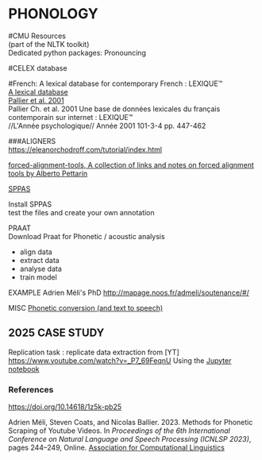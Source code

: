 # PHONOLOGY 

#CMU Resources   <br/>
(part of the NLTK toolkit)  <br/>
Dedicated python packages: Pronouncing   <br/>

#CELEX database

#French: A lexical database for contemporary French : LEXIQUE™  <br/>
[A lexical database](http://www.lexique.org/) <br/>
[Pallier et al. 2001](https://www.persee.fr/doc/psy_0003-5033_2001_num_101_3_1341]) <br/>
Pallier Ch. et al. 2001 Une base de données lexicales du français contemporain sur internet : LEXIQUE™  <br/>
//L'Année psychologique// Année 2001 101-3-4 pp. 447-462


###ALIGNERS <br/>
https://eleanorchodroff.com/tutorial/index.html

[forced-alignment-tools, A collection of links and notes on forced alignment tools
by Alberto Pettarin](https://github.com/pettarin/forced-alignment-tools)


[SPPAS](http://www.sppas.org/) <br/>

Install SPPAS <br/>
test the files and create your own annotation <br/>

PRAAT <br/>
Download Praat for Phonetic / acoustic analysis <br/>

- align data 
- extract data
- analyse data 
- train model

EXAMPLE
Adrien Méli's PhD
http://mapage.noos.fr/admeli/soutenance/#/


MISC
[Phonetic conversion (and text to speech)](https://tophonetics.com/) <br/>




## 2025 CASE STUDY <br/>

Replication task : replicate data extraction from [YT] https://www.youtube.com/watch?v=_P7_69FeqnU
Using the [Jupyter notebook](https://github.com/stcoats/phonetics_pipeline/blob/main/YouTube_phonetics_pipeline.ipynb) <br/>

### References  <br/>
https://doi.org/10.14618/1z5k-pb25    <br/>

Adrien Méli, Steven Coats, and Nicolas Ballier. 2023. Methods for Phonetic Scraping of Youtube Videos. In *Proceedings of the 6th International Conference on Natural Language and Speech Processing (ICNLSP 2023)*, pages 244–249, Online. [Association for Computational Linguistics](https://aclanthology.org/2023.icnlsp-1.25/) <br/>
 






